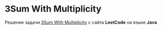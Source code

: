 # 3Sum With Multiplicity
Решение задачи [3Sum With Multiplicity](https://leetcode.com/problems/3sum-with-multiplicity/) c сайта **LeetCode** на языке **Java**